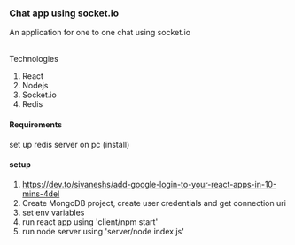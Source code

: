 ### Chat app using socket.io ###

An application for one to one chat using socket.io </br></br>

Technologies
1. React
2. Nodejs
3. Socket.io
4. Redis


#### Requirements ####

set up redis server on pc (install)


#### setup ####

1. https://dev.to/sivaneshs/add-google-login-to-your-react-apps-in-10-mins-4del
2. Create MongoDB project, create user credentials and get connection uri
3. set env variables
4. run react app using 'client/npm start'
5. run node server using 'server/node index.js'

